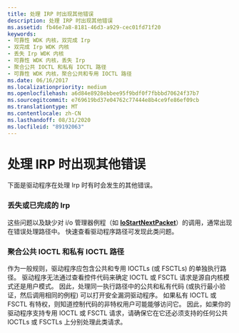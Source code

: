 ```yaml
---
title: 处理 IRP 时出现其他错误
description: 处理 IRP 时出现其他错误
ms.assetid: fb46e7a8-8181-46d3-a929-cec01fd71f20
keywords:
- 可靠性 WDK 内核，双完成 Irp
- 双完成 Irp WDK 内核
- 丢失 Irp WDK 内核
- 可靠性 WDK 内核，丢失 Irp
- 聚合公共 IOCTL 和私有 IOCTL 路径
- 可靠性 WDK 内核，聚合公共和专用 IOCTL 路径
ms.date: 06/16/2017
ms.localizationpriority: medium
ms.openlocfilehash: a6d84e8928ebbee95f9bdf0f7fbbbd70624f37b7
ms.sourcegitcommit: e769619bd37e04762c77444e8b4ce9fe86ef09cb
ms.translationtype: MT
ms.contentlocale: zh-CN
ms.lasthandoff: 08/31/2020
ms.locfileid: "89192063"
---
```

# <a name="additional-errors-in-handling-irps"></a>处理 IRP 时出现其他错误





下面是驱动程序在处理 Irp 时有时会发生的其他错误。

### <a name="lost-or-double-completed-irps"></a>丢失或已完成的 Irp

这些问题以及缺少对 i/o 管理器例程（如 [**IoStartNextPacket**](/windows-hardware/drivers/ddi/ntifs/nf-ntifs-iostartnextpacket)）的调用，通常出现在错误处理路径中。 快速查看驱动程序路径可发现此类问题。

### <a name="converging-public-ioctl-and-private-ioctl-paths"></a>聚合公共 IOCTL 和私有 IOCTL 路径

作为一般规则，驱动程序应包含公共和专用 IOCTLs (或 FSCTLs) 的单独执行路径。 驱动程序无法通过查看控件代码来确定 IOCTL 或 FSCTL 请求是源自内核模式还是用户模式。 因此，处理同一执行路径中的公共和私有代码 (或执行最小验证，然后调用相同的例程) 可以打开安全漏洞驱动程序。 如果私有 IOCTL 或 FSCTL 有特权，则知道控制代码的非特权用户可能能够访问它。 因此，如果你的驱动程序支持专用 IOCTL 或 FSCTL 请求，请确保它在它还必须支持的任何公共 IOCTLs 或 FSCTLs 上分别处理此类请求。

 

